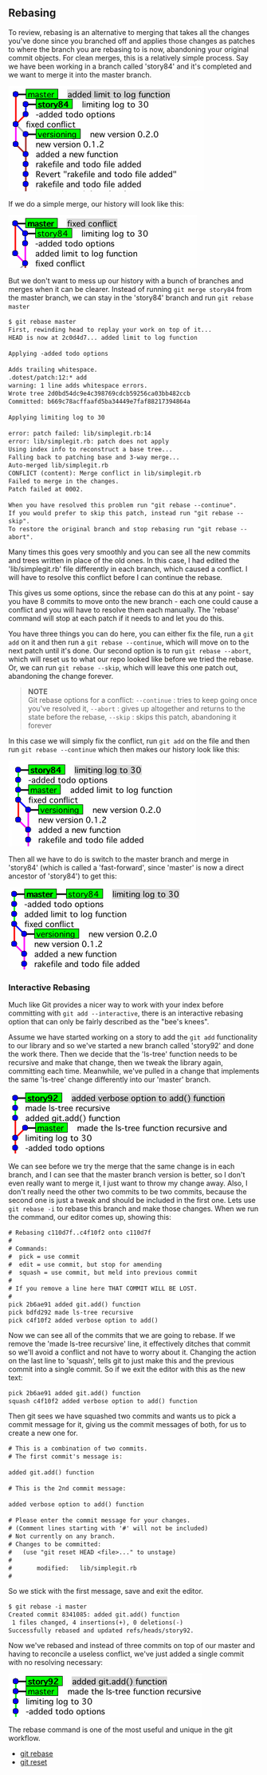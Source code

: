 <!--
SPDX-FileCopyrightText: 2008 Geoffrey Grosenbach <boss@topfunky.com>
SPDX-FileCopyrightText: 2008 Scott Chacon <schacon@gmail.com>
SPDX-FileCopyrightText: 2013 Pascal Borreli <pascal@borreli.com>
SPDX-FileCopyrightText: 2023 Richard Soderberg <rsoderberg@gmail.com>

SPDX-License-Identifier: CC-BY-SA-3.0
-->

## Rebasing

<!-- SIDEBAR
---

#### Rebasing Screencast

This screencast follows roughly the same course as the previous one
on branching and merging,
only we replace merging with rebasing.
This screencast also demonstrates the interactive rebase command
`git rebase -i`.
We also demonstrate some slightly more complex branching,
by using both interactive and normal rebasing techniques simultaneously
on separate branches,
then choosing one and deleting the other.

movie. c7-rebase.mov

---
SIDEBAR -->

To review,
rebasing is an alternative to merging
that takes all the changes you've done since you branched off
and applies those changes as patches
to where the branch you are rebasing to
is now,
abandoning your original commit objects.
For clean merges,
this is a relatively simple process.
Say we have been working in a branch called 'story84'
and it's completed and we want to merge it into the master branch.

![](../artwork/screenshots/repo1.png)

If we do a simple merge,
our history will look like this:

![](../artwork/screenshots/repo.png)

But we don't want to mess up our history
with a bunch of branches and merges when it can be clearer.
Instead of running `git merge story84` from the master branch,
we can stay in the 'story84' branch and run `git rebase master`

```shell
$ git rebase master
First, rewinding head to replay your work on top of it...
HEAD is now at 2c0d4d7... added limit to log function

Applying -added todo options

Adds trailing whitespace.
.dotest/patch:12:* add
warning: 1 line adds whitespace errors.
Wrote tree 2d0bd54dc9e4c398769cdcb59256ca03bb482ccb
Committed: b669c78acffaafd5ba34449e7faf88217394864a

Applying limiting log to 30

error: patch failed: lib/simplegit.rb:14
error: lib/simplegit.rb: patch does not apply
Using index info to reconstruct a base tree...
Falling back to patching base and 3-way merge...
Auto-merged lib/simplegit.rb
CONFLICT (content): Merge conflict in lib/simplegit.rb
Failed to merge in the changes.
Patch failed at 0002.

When you have resolved this problem run "git rebase --continue".
If you would prefer to skip this patch, instead run "git rebase --skip".
To restore the original branch and stop rebasing run "git rebase --abort".
```

Many times this goes very smoothly
and you can see all the new commits and trees written in place of the old ones.
In this case,
I had edited the 'lib/simplegit.rb' file differently in each branch,
which caused a conflict.
I will have to resolve this conflict before I can continue the rebase.

This gives us some options,
since the rebase can do this at any point -
say you have 8 commits to move onto the new branch -
each one could cause a conflict
and you will have to resolve them each manually.
The 'rebase' command will stop at each patch if it needs to
and let you do this.

You have three things you can do here,
you can either fix the file,
run a `git add` on it and then run a `git rebase --continue`,
which will move on to the next patch until it's done.
Our second option is to run `git rebase --abort`,
which will reset us to what our repo looked like
before we tried the rebase.
Or,
we can run `git rebase --skip`,
which will leave this one patch out,
abandoning the change forever.

> **NOTE** \
Git rebase options for a conflict:
`--continue` : tries to keep going once you've resolved it,
`--abort` : gives up altogether and returns to the state before the rebase,
`--skip` : skips this patch,
abandoning it forever

In this case we will simply fix the conflict,
run `git add` on the file and then run `git rebase --continue`
which then makes our history look like this:

![](../artwork/screenshots/repo3.png)

Then all we have to do is switch to the master branch
and merge in 'story84'
(which is called a 'fast-forward',
since 'master' is now a direct ancestor of 'story84')
to get this:

![](../artwork/screenshots/repo4.png)

### Interactive Rebasing

Much like Git provides a nicer way to work with your index
before committing with `git add --interactive`,
there is an interactive rebasing option
that can only be fairly described as the "bee's knees".

Assume we have started working on a story
to add the `git add` functionality to our library
and so we've started a new branch called 'story92' and done the work there.
Then we decide that the 'ls-tree' function needs to be recursive
and make that change,
then we tweak the library again,
committing each time.
Meanwhile,
we've pulled in a change
that implements the same 'ls-tree' change differently
into our 'master' branch.

![](../artwork/screenshots/repo-rebasei1.png)

We can see before we try the merge
that the same change is in each branch,
and I can see that the master branch version is better,
so I don't even really want to merge it,
I just want to throw my change away.
Also,
I don't really need the other two commits to be two commits,
because the second one is just a tweak
and should be included in the first one.
Lets use `git rebase -i` to rebase this branch
and make those changes.
When we run the command,
our editor comes up,
showing this:

```
# Rebasing c110d7f..c4f10f2 onto c110d7f
#
# Commands:
#  pick = use commit
#  edit = use commit, but stop for amending
#  squash = use commit, but meld into previous commit
#
# If you remove a line here THAT COMMIT WILL BE LOST.
#
pick 2b6ae91 added git.add() function
pick bdfd292 made ls-tree recursive
pick c4f10f2 added verbose option to add()
```

Now we can see all of the commits that we are going to rebase.
If we remove the 'made ls-tree recursive' line,
it effectively ditches that commit
so we'll avoid a conflict and not have to worry about it.
Changing the action on the last line to 'squash',
tells git to just make this and the previous commit
into a single commit.
So if we exit the editor with this as the new text:

```
pick 2b6ae91 added git.add() function
squash c4f10f2 added verbose option to add() function
```

Then git sees we have squashed two commits
and wants us to pick a commit message for it,
giving us the commit messages of both,
for us to create a new one for.

```
# This is a combination of two commits.
# The first commit's message is:

added git.add() function

# This is the 2nd commit message:

added verbose option to add() function

# Please enter the commit message for your changes.
# (Comment lines starting with '#' will not be included)
# Not currently on any branch.
# Changes to be committed:
#   (use "git reset HEAD <file>..." to unstage)
#
#       modified:   lib/simplegit.rb
#
```

So we stick with the first message,
save and exit the editor.

```shell
$ git rebase -i master
Created commit 8341085: added git.add() function
 1 files changed, 4 insertions(+), 0 deletions(-)
Successfully rebased and updated refs/heads/story92.
```

Now we've rebased
and instead of three commits on top of our master
and having to reconcile a useless conflict,
we've just added a single commit with no resolving necessary:

![](../artwork/screenshots/repo-rebasei2.png)

The rebase command is one of the most useful and unique
in the git workflow.

- [git rebase](https://mirrors.edge.kernel.org/pub/software/scm/git/docs/git-rebase.html)
- [git reset](https://mirrors.edge.kernel.org/pub/software/scm/git/docs/git-reset.html)
